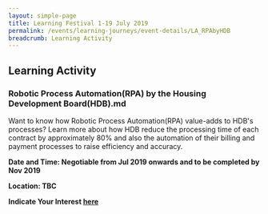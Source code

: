```yaml
---
layout: simple-page
title: Learning Festival 1-19 July 2019
permalink: /events/learning-journeys/event-details/LA_RPAbyHDB
breadcrumb: Learning Activity
---
```


## Learning Activity 
### Robotic Process Automation(RPA) by the Housing Development Board(HDB).md

Want to know how Robotic Process Automation(RPA) value-adds to HDB's processes? Learn more about how HDB reduce the processing time of each contract by approximately 80% and also the automation of their billing and payment processes to raise efficiency and accuracy.

**Date and Time: Negotiable from Jul 2019 onwards and to be completed by Nov 2019** 

**Location: TBC** 

**Indicate Your Interest [here](https://www.eventbrite.sg/e/step-into-my-shoes-making-a-difference-as-a-probation-officer-tickets-61082209533)** 

